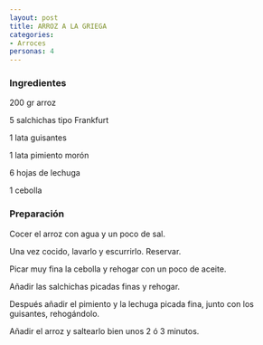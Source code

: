 ```yaml
---
layout: post
title: ARROZ A LA GRIEGA
categories:
- Arroces
personas: 4 
---
```

<h3>Ingredientes</h3>
200 gr arroz

5 salchichas tipo Frankfurt

1 lata guisantes

1 lata pimiento morón

6 hojas de lechuga

1 cebolla

<h3>Preparación</h3>
Cocer el arroz con agua y un poco de sal.

Una vez cocido, lavarlo y escurrirlo. Reservar.

Picar muy fina la cebolla y rehogar con un poco de aceite.

Añadir las salchichas picadas finas y rehogar.

Después añadir el pimiento y la lechuga picada fina, junto con los guisantes, rehogándolo.

Añadir el arroz y saltearlo bien unos 2 ó 3 minutos.